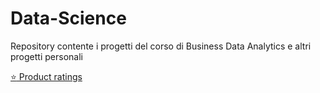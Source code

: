 # Data-Science
Repository contente i progetti del corso di Business Data Analytics e altri progetti personali

[:star: Product ratings](/Pages/Product_ratings.md)
